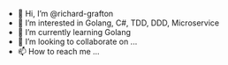 - 👋 Hi, I’m @richard-grafton
- 👀 I’m interested in Golang, C#, TDD, DDD, Microservice
- 🌱 I’m currently learning Golang
- 💞️ I’m looking to collaborate on ...
- 📫 How to reach me ...

<!---
richard-grafton/richard-grafton is a ✨ special ✨ repository because its `README.md` (this file) appears on your GitHub profile.
You can click the Preview link to take a look at your changes.
--->
